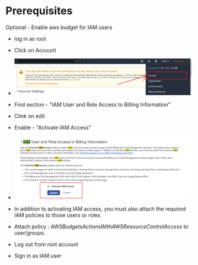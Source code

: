# Prerequisites

Optional - Enable aws budget for IAM users 
- log in as root
- Click on Account


- ![Screenshot](../img/budget1.png)


- Find section - "IAM User and Role Access to Billing Information"
- Clink on edit
- Enable - "Activate IAM Access"


- ![Screenshot](../img/budget2.png)
- In addition to activating IAM access, you must also attach the required IAM policies to those users or roles
- Attach policy : *AWSBudgetsActionsWithAWSResourceControlAccess*  to user/groups.
- Log out from root account
- Sign in as IAM user